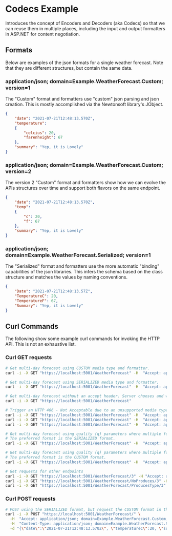 ﻿# Codecs Example

Introduces the concept of Encoders and Decoders (aka Codecs) so that we can reuse them in multiple 
places, including the input and output formatters in ASP.NET for content negotiation.


## Formats

Below are examples of the json formats for a single weather forecast.
Note that they are different structures, but contain the same data.

### application/json; domain=Example.WeatherForecast.Custom; version=1

The "Custom" format and formatters use "custom" json parsing and json creation.
This is mostly accomplished via the Newtonsoft library's JObject.

```json
{
	"date": "2021-07-21T12:48:13.570Z",
	"temperature":
	{
		"celcius": 20,
		"farenheight": 67
	},
	"summary": "Yep, it is Lovely"
}
```

### application/json; domain=Example.WeatherForecast.Custom; version=2

The version 2 "Custom" format and formatters show how we can evolve the APIs
structures over time and support both flavors on the same endpoint.

```json
{
	"date": "2021-07-21T12:48:13.570Z",
	"temp":
	{
		"c": 20,
		"f": 67
	},
	"summary": "Yep, it is Lovely"
}
```

### application/json; domain=Example.WeatherForecast.Serialized; version=1

The "Serialized" format and formatters use the more automatic "binding" capabilities
of the json libraries. This infers the schema based on the class structure and matches
the values by naming conventions.

```json
{
	"Date": "2021-07-21T12:48:13.57Z",
	"TemperatureC": 20,
	"TemperatureF": 67,
	"Summary": "Yep, it is Lovely"
}
```


## Curl Commands

The following show some example curl commands for invoking the HTTP API. This is not 
an exhaustive list.

### Curl GET requests

```bash
# Get multi-day forecast using CUSTOM media type and formatter.
curl -i -X GET "https://localhost:5001/WeatherForecast" -H  "Accept: application/json;domain=Example.WeatherForecastCollection.Custom;version=1"

# Get multi-day forecast using SERIALIZED media type and formatter.
curl -i -X GET "https://localhost:5001/WeatherForecast" -H  "Accept: application/json;domain=Example.WeatherForecastCollection.Serialized;version=1"

# Get multi-day forecast without an accept header. Server chooses and will return CUSTOM format because it is the first registered formatter
curl -i -X GET "https://localhost:5001/WeatherForecast"

# Trigger an HTTP 406 - Not Acceptable due to an unsupported media type.
curl -i -X GET "https://localhost:5001/WeatherForecast" -H  "Accept: application/xml"
curl -i -X GET "https://localhost:5001/WeatherForecast" -H  "Accept: application/json;domain=Example.Foo"
curl -i -X GET "https://localhost:5001/WeatherForecast" -H  "Accept: application/json;domain=Example.WeatherForecastCollection.Serialized;version=99"

# Get multi-day forecast using quality (q) parameters where multiple formatters are supported.
# The preferred format is the SERIALIZED format.
curl -i -X GET "https://localhost:5001/WeatherForecast" -H  "Accept: application/json;domain=Example.WeatherForecastCollection.Custom;version=1;q=0.1, application/json;domain=Example.WeatherForecastCollection.Serialized;version=1;q=0.9"

# Get multi-day forecast using quality (q) parameters where multiple formatters are supported.
# The preferred format is the CUSTOM format.
curl -i -X GET "https://localhost:5001/WeatherForecast" -H  "Accept: application/json;domain=Example.WeatherForecastCollection.Custom;version=1;q=0.9, application/json;domain=Example.WeatherForecastCollection.Serialized;version=1;q=0.1"

# Get requests for other endpoints
curl -i -X GET "https://localhost:5001/WeatherForecast/3" -H "Accept: application/json;domain=Example.WeatherForecast.Custom;version=1"
curl -i -X GET "https://localhost:5001/WeatherForecast/NoProduces/3" -H "Accept: application/json; domain=Example.WeatherForecast.Custom; version=1, */*;q=0.1"
curl -i -X GET "https://localhost:5001/WeatherForecast/ProducesType/3" -H "Accept: application/json; domain=Example.WeatherForecast.Custom; version=1"

```

### Curl POST requests

```bash
# POST using the SERIALIZED format, but request the CUSTOM format in the response.
curl -i -X POST "https://localhost:5001/WeatherForecast/" \
  -H  "Accept: application/json; domain=Example.WeatherForecast.Custom; version=1" \
  -H  "Content-Type: application/json; domain=Example.WeatherForecast.Serialized; version=1" \
  -d "{\"date\":\"2021-07-21T12:48:13.570Z\", \"temperatureC\":20, \"summary\":\"Lovely\" }"
```

